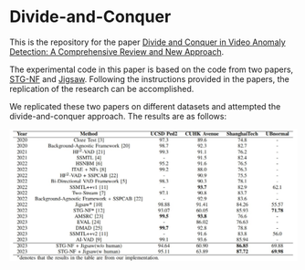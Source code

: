 # Divide-and-Conquer

This is the repository for the paper [Divide and Conquer in Video Anomaly Detection: A Comprehensive Review and New Approach](https://arxiv.org/abs/2309.14622).


The experimental code in this paper is based on the code from two papers, [STG-NF](https://github.com/orhir/STG-NF) and [Jigsaw](https://github.com/gdwang08/Jigsaw-VAD). Following the instructions provided in the papers, the replication of the research can be accomplished.

We replicated these two papers on different datasets and attempted the divide-and-conquer approach. The results are as follows:

![plot](./img.jpg)


